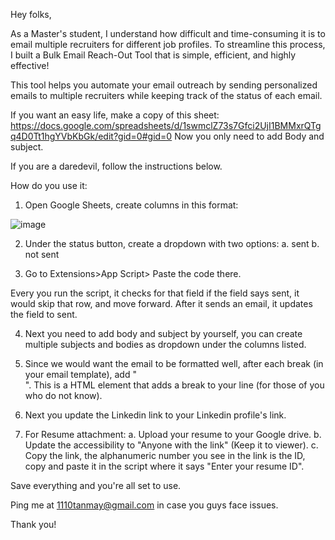 Hey folks,

As a Master's student, I understand how difficult and time-consuming it is to email multiple recruiters for different job profiles. To streamline this process, I built a Bulk Email Reach-Out Tool that is simple, efficient, and highly effective!

This tool helps you automate your email outreach by sending personalized emails to multiple recruiters while keeping track of the status of each email.

If you want an easy life, make a copy of this sheet: https://docs.google.com/spreadsheets/d/1swmclZ73s7Gfci2UjI1BMMxrQTgq4D0Tt1hgYVbKbGk/edit?gid=0#gid=0 
Now you only need to add Body and subject. 

If you are a daredevil, follow the instructions below. 

How do you use it:

1. Open Google Sheets, create columns in this format:

![image](https://github.com/user-attachments/assets/a2862491-084f-4834-896a-1e94e88dac4b)

2. Under the status button, create a dropdown with two options: 
a. sent
b. not sent 

3. Go to Extensions>App Script> Paste the code there.

Every you run the script, it checks for that field if the field says sent, it would skip that row, and move forward. After it sends an email, it updates the field to sent. 

4. Next you need to add body and subject by yourself, you can create multiple subjects and bodies as dropdown under the columns listed. 

5. Since we would want the email to be formatted well, after each break (in your email template), add "<br>". This is a HTML element that adds a break to your line (for those of you who do not know). 

6. Next you update the Linkedin link to your Linkedin profile's link. 

7. For Resume attachment:
a. Upload your resume to your Google drive. 
b. Update the accessibility to "Anyone with the link" (Keep it to viewer).
c. Copy the link, the alphanumeric number you see in the link is the ID, copy and paste it in the script where it says "Enter your resume ID". 

Save everything and you're all set to use.

Ping me at 1110tanmay@gmail.com in case you guys face issues.

Thank you!
